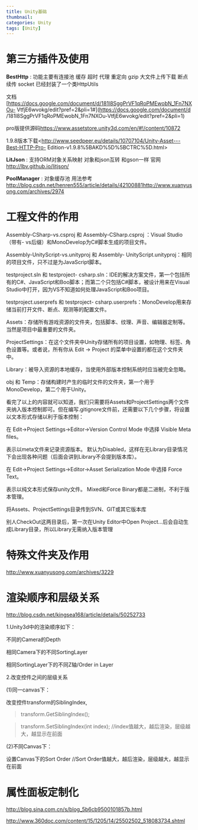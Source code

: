 ```yaml
---
title: Unity基础
thumbnail: 
categories: Unity
tags: [Unity]
---
```


# 第三方插件及使用

  

 **BestHttp** : 功能主要有连接池 缓存 超时 代理 重定向 gzip 大文件上传下载 断点续传 socket
已经封装了一个类HttpUtils

文档[https://docs.google.com/document/d/181l8SggPrVF1qRoPMEwobN_1Fn7NXOu-
VtfjE6wvokg/edit?pref=2&pli=1#](https://docs.google.com/document/d
/181l8SggPrVF1qRoPMEwobN_1Fn7NXOu-VtfjE6wvokg/edit?pref=2&pli=1)

pro版提供源码<https://www.assetstore.unity3d.com/en/#!/content/10872>

1.9.8版本下载<http://www.seedpeer.eu/details/10707104/Unity-Asset---Best-HTTP-Pro-
Edition-v1.9.8%5BAKD%5D%5BCTRC%5D.html>

 **LitJson** : 支持ORM对象关系映射 对象和json互转 和gson一样 官网<http://lbv.github.io/litjson/>

 **PoolManager** : 对象缓存池
用法参考<http://blog.csdn.net/henren555/article/details/42100881><http://www.xuanyusong.com/archives/2974>

#  **工程文件的作用**

Assembly-CSharp-vs.csproj 和 Assembly-CSharp.csproj ：Visual Studio（带有-
vs后缀）和MonoDevelop为C#脚本生成的项目文件。

Assembly-UnityScript-vs.unityproj 和 Assembly-
UnityScript.unityproj：相同的项目文件，只不过是为JavaScript脚本。

testproject.sln 和 testproject-
csharp.sln：IDE的解决方案文件，第一个包括所有的C#、JavaScript和Boo脚本；而第二个只包括C#脚本，被设计用来在Visual
Studio中打开，因为VS不知道如何处理JavaScript和Boo项目。

testproject.userprefs 和 testproject-
csharp.userprefs：MonoDevelop用来存储当前打开文件、断点、观测等的配置文件。

Assets：存储所有游戏资源的文件夹，包括脚本、纹理、声音、编辑器定制等。当然是项目中最重要的文件夹。

ProjectSettings：在这个文件夹中Unity存储所有的项目设置，如物理、标签、角色设置等。或者说，所有你从 Edit → Project
的菜单中设置的都在这个文件夹中。

Library：被导入资源的本地缓存，当使用外部版本控制系统时应当被完全忽略。

obj 和 Temp：存储构建时产生的临时文件的文件夹，第一个用于MonoDevelop，第二个用于Unity。

  

看完了以上的内容就可以知道，我们只需要将Assets和ProjectSettings两个文件夹纳入版本控制即可。但在编写.gitignore文件前，还需要以下几个步骤，将设置以文本形式存储以利于版本控制：

在 Edit->Project Settings->Editor->Version Control Mode 中选择 Visible Meta files。

表示以meta文件来记录资源版本。 默认为Disabled，这样在无Library目录情况下会出现各种问题（后面会讲到Library不会提到版本库）。

在 Edit->Project Settings->Editor->Asset Serialization Mode 中选择 Force Text。

表示以纯文本形式保存unity文件。 Mixed和Force Binary都是二进制，不利于版本管理。

将Assets、ProjectSettings目录传到SVN、GIT或其它版本库

别人CheckOut这两目录后，第一次在Unity Editor中Open
Project…后会自动生成Library目录，所以Library无需纳入版本管理

#  **特殊文件夹及作用**

<http://www.xuanyusong.com/archives/3229>

#  **渲染顺序和层级关系**

<http://blog.csdn.net/kingsea168/article/details/50252733>

1.Unity3d中的渲染顺序如下：

不同的Camera的Depth

相同Camera下的不同SortingLayer

相同SortingLayer下的不同Z轴/Order in Layer

2.改变控件之间的层级关系

(1)同一canvas下：

改变控件transform的SiblingIndex,

> transform.GetSiblingIndex();

>

> transform.SetSiblingIndex(int index); //index值越大，越后渲染，层级越大，越显示在前面

(2)不同Canvas下：

设置Canvas下的Sort Order //Sort Order值越大，越后渲染，层级越大，越显示在前面

  

#  **属性面板定制化**

<http://blog.sina.com.cn/s/blog_5b6cb9500101857b.html>

<http://www.360doc.com/content/15/1205/14/25502502_518083734.shtml>

